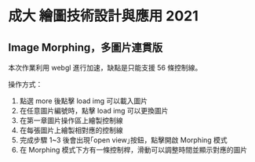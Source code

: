 # 成大 繪圖技術設計與應用 2021

## Image Morphing，多圖片連貫版

本次作業利用 webgl 進行加速，缺點是只能支援 56 條控制線。

操作方式：

1. 點選 more 後點擊 load img 可以載入圖片
2. 在任意圖片編號時，點擊 load img 可以更換圖片
3. 在第一章圖片操作區上繪製控制線
4. 在每張圖片上繪製相對應的控制線
5. 完成步驟 1~3 後會出現｢open view｣按鈕，點擊開啟 Morphing 模式
6. 在 Morphing 模式下方有一條控制桿，滑動可以調整時間並顯示對應的圖片
